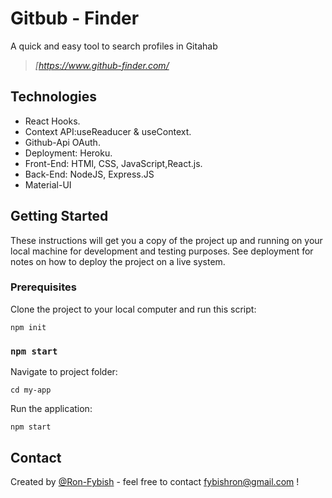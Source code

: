 # Gitbub - Finder
A quick and easy tool to search profiles in Gitahab
>*[https://www.github-finder.com/*


## Technologies

* React Hooks.
* Context API:useReaducer & useContext.
* Github-Api OAuth.
* Deployment: Heroku.
* Front-End: HTMl, CSS, JavaScript,React.js.
* Back-End: NodeJS, Express.JS
* Material-UI


## Getting Started

These instructions will get you a copy of the project up and running on your local machine for development and testing purposes. See deployment for notes on how to deploy the project on a live system.

### Prerequisites

Clone the project to your local computer 
and run this script:
```
npm init
```

### `npm start`

Navigate to project folder:
```
cd my-app
```
Run the application:
```
npm start
```

## Contact

Created by [@Ron-Fybish](https://www.linkedin.com/in/ron-fybish-9b0194157/) - feel free to contact <fybishron@gmail.com> !
